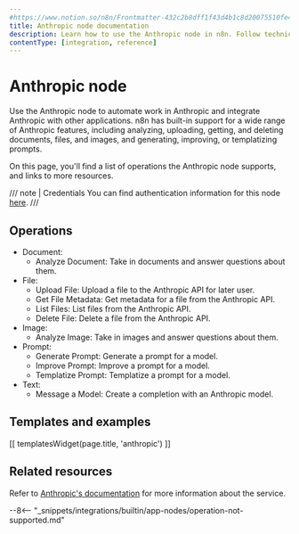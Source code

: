 ```yaml
---
#https://www.notion.so/n8n/Frontmatter-432c2b8dff1f43d4b1c8d20075510fe4
title: Anthropic node documentation
description: Learn how to use the Anthropic node in n8n. Follow technical documentation to integrate Anthropic node into your workflows.
contentType: [integration, reference]
---
```


# Anthropic node

Use the Anthropic node to automate work in Anthropic and integrate Anthropic with other applications. n8n has built-in support for a wide range of Anthropic features, including analyzing, uploading, getting, and deleting documents, files, and images,  and generating, improving, or templatizing prompts.

On this page, you'll find a list of operations the Anthropic node supports, and links to more resources.

///  note  | Credentials
You can find authentication information for this node [here](/integrations/builtin/credentials/anthropic.md).
///


## Operations

* Document:
	* Analyze Document: Take in documents and answer questions about them.
* File:
	* Upload File: Upload a file to the Anthropic API for later user.
	* Get File Metadata: Get metadata for a file from the Anthropic API.
	* List Files: List files from the Anthropic API.
	* Delete File: Delete a file from the Anthropic API.
* Image:
	* Analyze Image: Take in images and answer questions about them.
* Prompt:
	* Generate Prompt: Generate a prompt for a model.
	* Improve Prompt: Improve a prompt for a model.
	* Templatize Prompt: Templatize a prompt for a model.
* Text:
	* Message a Model: Create a completion with an Anthropic model.

## Templates and examples

<!-- see https://www.notion.so/n8n/Pull-in-templates-for-the-integrations-pages-37c716837b804d30a33b47475f6e3780 -->
[[ templatesWidget(page.title, 'anthropic') ]]

## Related resources

<!-- add a link to the service's documentation. This should usually go direct to the API docs -->
Refer to [Anthropic's documentation](https://docs.anthropic.com/en/api/overview) for more information about the service.

--8<-- "_snippets/integrations/builtin/app-nodes/operation-not-supported.md"
